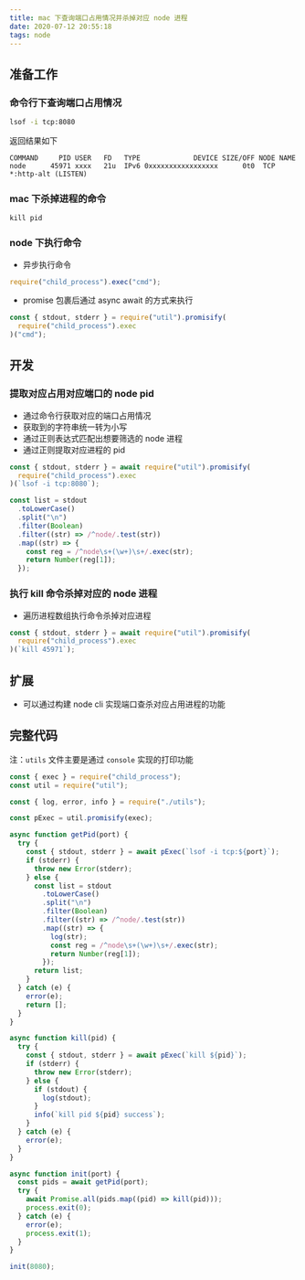 ```yaml
---
title: mac 下查询端口占用情况并杀掉对应 node 进程
date: 2020-07-12 20:55:18
tags: node
---
```


## 准备工作

### 命令行下查询端口占用情况

```bash
lsof -i tcp:8080
```

返回结果如下

```
COMMAND     PID USER   FD   TYPE             DEVICE SIZE/OFF NODE NAME
node      45971 xxxx   21u  IPv6 0xxxxxxxxxxxxxxxxx      0t0  TCP *:http-alt (LISTEN)
```

### mac 下杀掉进程的命令

```
kill pid
```

### node 下执行命令

- 异步执行命令

```js
require("child_process").exec("cmd");
```

- promise 包裹后通过 async await 的方式来执行

```js
const { stdout, stderr } = require("util").promisify(
  require("child_process").exec
)("cmd");
```

## 开发

### 提取对应占用对应端口的 node pid

- 通过命令行获取对应的端口占用情况
- 获取到的字符串统一转为小写
- 通过正则表达式匹配出想要筛选的 node 进程
- 通过正则提取对应进程的 pid

```js
const { stdout, stderr } = await require("util").promisify(
  require("child_process").exec
)(`lsof -i tcp:8080`);

const list = stdout
  .toLowerCase()
  .split("\n")
  .filter(Boolean)
  .filter((str) => /^node/.test(str))
  .map((str) => {
    const reg = /^node\s+(\w+)\s+/.exec(str);
    return Number(reg[1]);
  });
```

### 执行 kill 命令杀掉对应的 node 进程

- 遍历进程数组执行命令杀掉对应进程

```js
const { stdout, stderr } = await require("util").promisify(
  require("child_process").exec
)(`kill 45971`);
```

## 扩展

- 可以通过构建 node cli 实现端口查杀对应占用进程的功能

## 完整代码

注：`utils` 文件主要是通过 `console` 实现的打印功能

```js
const { exec } = require("child_process");
const util = require("util");

const { log, error, info } = require("./utils");

const pExec = util.promisify(exec);

async function getPid(port) {
  try {
    const { stdout, stderr } = await pExec(`lsof -i tcp:${port}`);
    if (stderr) {
      throw new Error(stderr);
    } else {
      const list = stdout
        .toLowerCase()
        .split("\n")
        .filter(Boolean)
        .filter((str) => /^node/.test(str))
        .map((str) => {
          log(str);
          const reg = /^node\s+(\w+)\s+/.exec(str);
          return Number(reg[1]);
        });
      return list;
    }
  } catch (e) {
    error(e);
    return [];
  }
}

async function kill(pid) {
  try {
    const { stdout, stderr } = await pExec(`kill ${pid}`);
    if (stderr) {
      throw new Error(stderr);
    } else {
      if (stdout) {
        log(stdout);
      }
      info(`kill pid ${pid} success`);
    }
  } catch (e) {
    error(e);
  }
}

async function init(port) {
  const pids = await getPid(port);
  try {
    await Promise.all(pids.map((pid) => kill(pid)));
    process.exit(0);
  } catch (e) {
    error(e);
    process.exit(1);
  }
}

init(8080);
```
